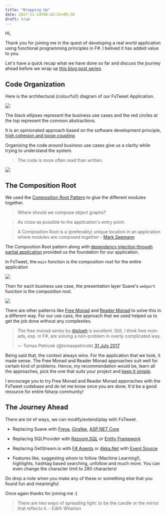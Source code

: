 ```yaml
---
title: "Wrapping Up"
date: 2017-11-14T06:42:51+05:30
draft: true
---
```


Hi,

Thank you for joining me in the quest of developing a real world application using functional programming principles in F#. I belived it has added value to you. 

Let's have a quick recap what we have done so far and discuss the journey ahead before we wrap up [this blog post series](TODO). 


## Code Organization

Here is the architectural (colourful!) diagram of our FsTweet Application. 

![](/img/fsharp/series/fstweet/fstweet_10_000_ft_view.png)

The black ellipses represent the business use cases and the red circles at the top represent the common abstractions. 

It is an opinionated approach based on the software development principle, [high cohesion and loose coupling](https://thebojan.ninja/2015/04/08/high-cohesion-loose-coupling/). 

Organizing the code around business use cases give us a clarity while trying to understand the system. 

> The code is more often read than written.

![](/img/fsharp/series/fstweet/code_organization_tree.png)

## The Composition Root

We used the [Composition Root Pattern](http://blog.ploeh.dk/2011/07/28/CompositionRoot/) to glue the different modules together. 

> Where should we compose object graphs? 

> As close as possible to the application's entry point.

> A Composition Root is a (preferably) unique location in an application where modules are composed together - [Mark Seemann](https://twitter.com/ploeh)

The Composition Root pattern along with [dependency injection through partial application](https://fsharpforfunandprofit.com/posts/dependency-injection-1/) provided us the foundation for our application. 

In FsTweet, the `main` function is the composition root for the entire application

![](/img/fsharp/series/fstweet/composition_root.png)

Then for each business use case, the presentation layer Suave's `webpart` function is the composition root. 

![](/img/fsharp/series/fstweet/usecase_composition_root.png)

There are other patterns like [Free Monad](http://blog.ploeh.dk/2017/08/07/f-free-monad-recipe/) and [Reader Monad](https://www.youtube.com/watch?v=xPlsVVaMoB0) to solve this in a different way. For our use case, the approach that we used helped us to get the job done without any complexties. 

<blockquote class="twitter-tweet" data-lang="en-gb"><p lang="en" dir="ltr">The free monad series by <a href="https://twitter.com/ploeh?ref_src=twsrc%5Etfw">@ploeh</a> is excellent. Still, I think free monads, esp. in F#, are solving a non-problem in overly complicated way.</p>&mdash; Tomas Petricek (@tomaspetricek) <a href="https://twitter.com/tomaspetricek/status/892037756041523204?ref_src=twsrc%5Etfw">31 July 2017</a></blockquote>
<script async src="https://platform.twitter.com/widgets.js" charset="utf-8"></script>

Being said that, the context always wins. For the application that we took, it made sense. The Free Monad and Reader Monad approaches suit well for certain kind of problems. Hence, my recommendation would be, learn all the approaches, pick the one that suits your project and [keep it simple](https://www.infoq.com/presentations/Simple-Made-Easy). 

I encourage you to try Free Monad and Reader Monad apporaches with the FsTweet codebase and do let me know once you are done. It'd be a good resource for entire fsharp community!
 
## The Journey Ahead

There are lot of ways, we can modify/extend/play with FsTweet. 

* Replacing Suave with [Freya](https://freya.io/), [Girafee](https://github.com/dustinmoris/Giraffe), [ASP.NET Core](https://docs.microsoft.com/en-us/aspnet/core/) 

* Replacing SQLProvider with [Rezoom.SQL](https://github.com/rspeele/Rezoom.SQL) or [Entity Framework](https://docs.microsoft.com/en-us/ef/core/)

* Replacing GetStream.io with [F# Agents](https://fsharpforfunandprofit.com/posts/concurrency-actor-model/) or [Akka.Net](http://getakka.net/) with [Event Source](https://developer.mozilla.org/en-US/docs/Web/API/EventSource)

* Features like, suggesting whom to follow (Machine Learning!), highlights, hashtag based searching, unfollow and much more. You can even change the character limit to 280 characters!

Do drop a note when you make any of these or something else that you found fun and meaningful

Once again thanks for joining me :)

> There are two ways of spreading light: to be the candle or the mirror that reflects it. - Edith Wharton